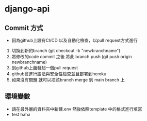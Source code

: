 # django-api
## Commit 方式
+ 因為github上設有CI/CD 以及自動化檢查，以pull request方式進行
1. 切換到新的branch (git checkout -b "newbranchname")
2. 將修改的code commit 之後 將此 branch push (git push origin newbranchname)
3. 到github上面發起一個pull request
4. github會進行語法與安全性檢查並且部署到heroku
5. 如果沒有問題 就可以把該branch merge 到 main branch 上

## 環境變數
+ 請在最外層的資料夾中新建.env 然後依照template 中的格式進行填寫
+ test haha
  
